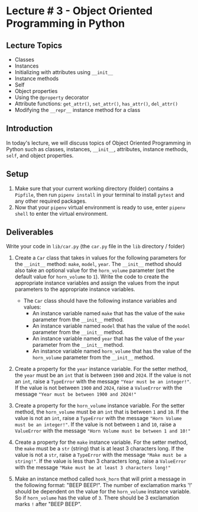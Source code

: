 # Lecture # 3 - Object Oriented Programming in Python

## Lecture Topics

- Classes
- Instances
- Initializing with attributes using `__init__`
- Instance methods
- Self
- Object properties
- Using the `@property` decorator
- Attribute functions: `get_attr()`, `set_attr()`, `has_attr()`, `del_attr()`
- Modifying the `__repr__` instance method for a class

## Introduction

In today's lecture, we will discuss topics of Object Oriented Programming in Python such as classes, instances, `__init__`, attributes, instance methods, `self`, and object properties.

## Setup

1. Make sure that your current working directory (folder) contains a `Pipfile`, then run `pipenv install` in your terminal to install `pytest` and any other required packages.
2. Now that your `pipenv` virtual environment is ready to use, enter `pipenv shell` to enter the virtual environment.

## Deliverables

Write your code in `lib/car.py` (the `car.py` file in the `lib` directory / folder)

1. Create a `Car` class that takes in values for the following parameters for the `__init__` method: `make`, `model`, `year`. The `__init__` method should also take an optional value for the `horn_volume` parameter (set the default value for `horn_volume` to `1`). Write the code to create the appropriate instance variables and assign the values from the input parameters to the appropriate instance variables.
   - The `Car` class should have the following instance variables and values:
     - An instance variable named `make` that has the value of the `make` parameter from the `__init__` method.
     - An instance variable named `model` that has the value of the `model` parameter from the `__init__` method.
     - An instance variable named `year` that has the value of the `year` parameter from the `__init__` method.
     - An instance variable named `horn_volume` that has the value of the `horn_volume` parameter from the `__init__` method.

2. Create a property for the `year` instance variable. For the setter method, the `year` must be an `int` that is between `1900` and `2024`. If the value is not an `int`, raise a `TypeError` with the message `"Year must be an integer!"`. If the value is not between `1900` and `2024`, raise a `ValueError` with the message `"Year must be between 1900 and 2024!"`

3. Create a property for the `horn_volume` instance variable. For the setter method, the `horn_volume` must be an `int` that is between `1` and `10`. If the value is not an `int`, raise a `TypeError` with the message `"Horn Volume must be an integer!"`. If the value is not between `1` and `10`, raise a `ValueError` with the message `"Horn Volume must be between 1 and 10!"`

4. Create a property for the `make` instance variable. For the setter method, the `make` must be a `str` (string) that is at least 3 characters long. If the value is not a `str`, raise a `TypeError` with the message `"Make must be a string!"`. If the value is less than 3 characters long, raise a `ValueError` with the message `"Make must be at least 3 characters long!"`

5. Make an instance method called `honk_horn` that will print a message in the following format: "BEEP BEEP!". The number of exclamation marks '!' should be dependent on the value for the `horn_volume` instance variable. So if `horn_volume` has the value of `3`. There should be 3 exclamation marks `!` after "BEEP BEEP".
